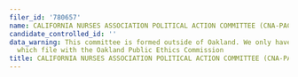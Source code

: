 ```yaml
---
filer_id: '780657'
name: CALIFORNIA NURSES ASSOCIATION POLITICAL ACTION COMMITTEE (CNA-PAC)
candidate_controlled_id: ''
data_warning: This committee is formed outside of Oakland. We only have data on committees
  which file with the Oakland Public Ethics Commission
title: CALIFORNIA NURSES ASSOCIATION POLITICAL ACTION COMMITTEE (CNA-PAC)
---
```

